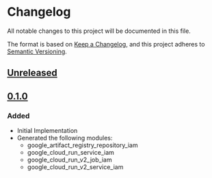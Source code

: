 # Changelog

All notable changes to this project will be documented in this file.

The format is based on [Keep a Changelog](https://keepachangelog.com/en/1.0.0/),
and this project adheres to [Semantic Versioning](https://semver.org/spec/v2.0.0.html).

## [Unreleased]

## [0.1.0]

### Added

- Initial Implementation
- Generated the following modules:
  - google_artifact_registry_repository_iam
  - google_cloud_run_service_iam
  - google_cloud_run_v2_job_iam
  - google_cloud_run_v2_service_iam

[unreleased]: https://github.com/mineiros-io/terraform-google-iam/compare/v0.1.0...HEAD
[0.1.0]: https://github.com/mineiros-io/terraform-google-iam/releases/tag/v0.1.0
